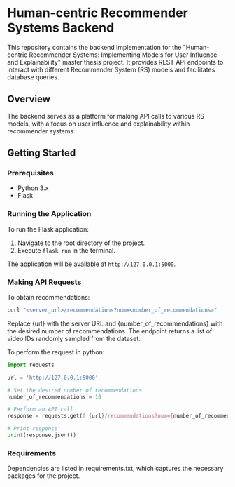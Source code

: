 # Human-centric Recommender Systems Backend

This repository contains the backend implementation for the "Human-centric Recommender Systems: Implementing Models for User Influence and Explainability" master thesis project. It provides REST API endpoints to interact with different Recommender System (RS) models and facilitates database queries.

## Overview

The backend serves as a platform for making API calls to various RS models, with a focus on user influence and explainability within recommender systems.

## Getting Started

### Prerequisites

- Python 3.x
- Flask

### Running the Application

To run the Flask application:

1. Navigate to the root directory of the project.
2. Execute `flask run` in the terminal.

The application will be available at `http://127.0.0.1:5000`.

### Making API Requests

To obtain recommendations:

```bash
curl "<server_url>/recommendations?num=<number_of_recommendations>"
```

Replace {url} with the server URL and {number_of_recommendations} with the desired number of recommendations. The endpoint returns a list of video IDs randomly sampled from the dataset.

To perform the request in python:

```python
import requests

url = 'http://127.0.0.1:5000'

# Set the desired number of recommendations
number_of_recommendations = 10

# Perform an API call
response = requests.get(f'{url}/recommendations?num={number_of_recommendations}')

# Print response
print(response.json())
```

### Requirements

Dependencies are listed in requirements.txt, which captures the necessary packages for the project.
